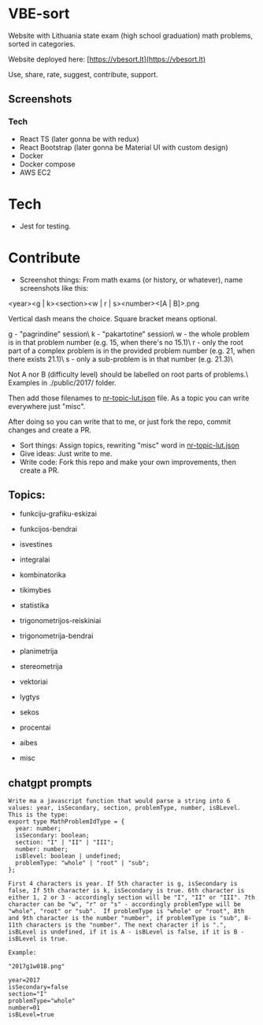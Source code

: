 # VBE-sort

Website with Lithuania state exam (high school graduation) math problems, sorted in categories.

Website deployed here: [https://vbesort.lt](https://vbesort.lt)

Use, share, rate, suggest, contribute, support.

## Screenshots

### Tech

- React TS (later gonna be with redux)
- React Bootstrap (later gonna be Material UI with custom design)
- Docker
- Docker compose
- AWS EC2

# Tech

- Jest for testing.

# Contribute

- Screenshot things: From math exams (or history, or whatever), name screenshots like this:

\<year>\<g | k>\<section>\<w | r | s>\<number>\<[A | B]>.png

Vertical dash means the choice. Square bracket means optional.

g - "pagrindine" session\\
k - "pakartotine" session\\
w - the whole problem is in that problem number (e.g. 15, when there's no 15.1)\\
r - only the root part of a complex problem is in the provided problem number (e.g. 21, when there exists 21.1)\\
s - only a sub-problem is in that number (e.g. 21.3)\\

Not A nor B (difficulty level) should be labelled on root parts of problems.\\
Examples in ./public/2017/ folder.

Then add those filenames to [nr-topic-lut.json](.\src\mainPage\nr-topic-lut.json) file. As a topic you can write everywhere just "misc".

After doing so you can write that to me, or just fork the repo, commit changes and create a PR.

- Sort things: Assign topics, rewriting "misc" word in [nr-topic-lut.json](.\src\mainPage\nr-topic-lut.json)
- Give ideas: Just write to me.
- Write code: Fork this repo and make your own improvements, then create a PR.

## Topics:

- funkciju-grafiku-eskizai
- funkcijos-bendrai
- isvestines
- integralai

- kombinatorika
- tikimybes
- statistika

- trigonometrijos-reiskiniai
- trigonometrija-bendrai

- planimetrija
- stereometrija
- vektoriai

- lygtys

- sekos

- procentai

- aibes

- misc

## chatgpt prompts

```
Write ma a javascript function that would parse a string into 6 values: year, isSecondary, section, problemType, number, isBLevel. This is the type:
export type MathProblemIdType = {
  year: number;
  isSecondary: boolean;
  section: "I" | "II" | "III";
  number: number;
  isBlevel: boolean | undefined;
  problemType: "whole" | "root" | "sub";
};

First 4 characters is year. If 5th character is g, isSecondary is false, If 5th character is k, isSecondary is true. 6th character is either 1, 2 or 3 - accordingly section will be "I", "II" or "III". 7th character can be "w", "r" or "s" - accordingly problemType will be "whole", "root" or "sub".  If problemType is "whole" or "root", 8th and 9th character is the number "number", if problemType is "sub", 8-11th characters is the "number". The next character if is ".", isBLevel is undefined, if it is A - isBLevel is false, if it is B - isBLevel is true.

Example:

"2017g1w01B.png"

year=2017
isSecondary=false
section="I"
problemType="whole"
number=01
isBLevel=true
```
